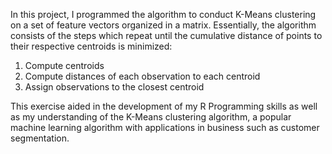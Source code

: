 In this project, I programmed the algorithm to conduct K-Means clustering on a set of feature vectors organized in a matrix. 
Essentially, the algorithm consists of the steps which repeat until the cumulative distance of points to their respective centroids is minimized: 
  1. Compute centroids
  2. Compute distances of each observation to each centroid
  3. Assign observations to the closest centroid

This exercise aided in the development of my R Programming skills as well as my understanding of the K-Means clustering algorithm, a popular machine learning algorithm with applications in business such as customer segmentation.
